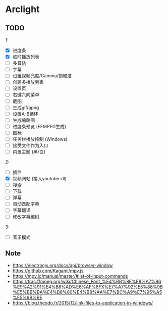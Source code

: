 # Arclight

## TODO

1:

- [x] 进度条
- [x] 临时播放列表
- [ ] 多音轨
- [ ] 字幕
- [ ] 设置视频亮度/Gamma/饱和度
- [ ] 创建多播放列表
- [ ] 设置页
- [ ] 右键六向菜单
- [ ] 截图
- [ ] 生成gif/apng
- [ ] 设置A-B循环
- [ ] 生成缩略图
- [ ] 进度条预览 (FFMPEG生成)
- [ ] 图标
- [ ] 任务栏播放控制 (Windows)
- [ ] 接受文件作为入口
- [ ] 内置主题 (黑/白)

2:

- [ ] 插件
- [x] 视频网站 (接入youtube-dl)
- [ ] 搜索
- [ ] 下载
- [ ] 弹幕
- [ ] 自动匹配字幕
- [ ] 字幕翻译
- [ ] 修改字幕编码

3:

- [ ] 音乐模式

## Note

- <https://electronjs.org/docs/api/browser-window>
- <https://github.com/Kagami/mpv.js>
- <https://mpv.io/manual/master/#list-of-input-commands>
- <https://trac.ffmpeg.org/wiki/Chinese_Font_%E4%BB%8E%E8%A7%86%E9%A2%91%E4%B8%AD%E6%AF%8FX%E7%A7%92%E5%88%9B%E5%BB%BA%E4%B8%80%E4%B8%AA%E7%BC%A9%E7%95%A5%E5%9B%BE>
- <https://blog.theodo.fr/2015/12/link-files-to-application-in-windows/>
